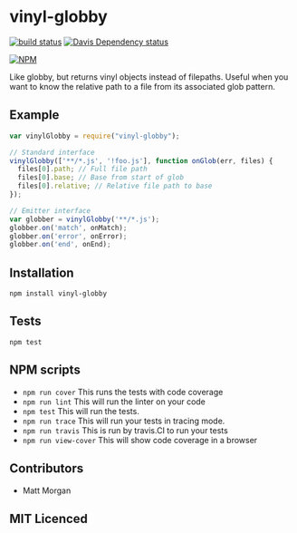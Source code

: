 # vinyl-globby

[![build status][build-png]][build]
[![Davis Dependency status][dep-png]][dep]

[![NPM][npm-png]][npm]

Like globby, but returns vinyl objects instead of filepaths. Useful when you
want to know the relative path to a file from its associated glob pattern.

## Example

```js
var vinylGlobby = require("vinyl-globby");

// Standard interface
vinylGlobby(['**/*.js', '!foo.js'], function onGlob(err, files) {
  files[0].path; // Full file path
  files[0].base; // Base from start of glob
  files[0].relative; // Relative file path to base
});

// Emitter interface
var globber = vinylGlobby('**/*.js');
globber.on('match', onMatch);
globber.on('error', onError);
globber.on('end', onEnd);
```

## Installation

`npm install vinyl-globby`

## Tests

`npm test`

## NPM scripts

 - `npm run cover` This runs the tests with code coverage
 - `npm run lint` This will run the linter on your code
 - `npm test` This will run the tests.
 - `npm run trace` This will run your tests in tracing mode.
 - `npm run travis` This is run by travis.CI to run your tests
 - `npm run view-cover` This will show code coverage in a browser

## Contributors

 - Matt Morgan

## MIT Licenced

  [build-png]: https://secure.travis-ci.org/mlmorg/vinyl-globby.png
  [build]: https://travis-ci.org/mlmorg/vinyl-globby
  [dep-png]: https://david-dm.org/mlmorg/vinyl-globby.png
  [dep]: https://david-dm.org/mlmorg/vinyl-globby
  [npm-png]: https://nodei.co/npm/vinyl-globby.png?stars&downloads
  [npm]: https://nodei.co/npm/vinyl-globby
